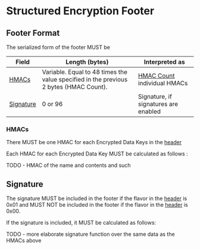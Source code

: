 
# Structured Encryption Footer

## Footer Format

The serialized form of the footer MUST be

| Field | Length (bytes) | Interpreted as |
| ----- | -------------- | -------------- |
| [HMACs](#hmacs) | Variable. Equal to 48 times the value specified in the previous 2 bytes (HMAC Count). | [HMAC Count](#hmac-count) individual HMACs |
| [Signature](#signature) | 0 or 96 | Signature, if signatures are enabled |

### HMACs

There MUST be one HMAC for each Encrypted Data Keys in the [header](./header.md#encrypted-data-keys)

Each HMAC for each Encrypted Data Key MUST be calculated as follows :

TODO - HMAC of the name and contents and such

## Signature

The signature MUST be included in the footer if the flavor
in the [header](./header.md#format-flavor) is 0x01
and MUST NOT be included in the footer if the flavor
in the [header](./header.md#format-flavor) is 0x00.

If the signature is included, it MUST be calculated as follows:

TODO - more elaborate signature function over the same data as the HMACs above
